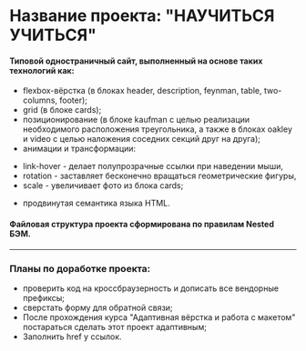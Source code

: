 # Название проекта: **"НАУЧИТЬСЯ УЧИТЬСЯ"**
#### Типовой одностраничный сайт, выполненный на основе таких технологий как:
* flexbox-вёрстка (в блоках header, description, feynman, table, two-columns, footer);
* grid (в блоке cards);
* позиционирование (в блоке kaufman с целью реализации необходимого расположения треугольника, а также в блоках oakley и video с целью наложения соседних секций друг на друга);
* анимации и трансформации:
- link-hover - делает полупрозрачные ссылки при наведении мыши,
- rotation - заставляет бесконечно вращаться геометрические фигуры,
- scale - увеличивает фото из блока cards;
* продвинутая семантика языка HTML.
#### Файловая структура проекта сформирована по правилам Nested БЭМ.
------
### **Планы по доработке проекта:**
* проверить код на кроссбраузерность и дописать все вендорные префиксы;
* сверстать форму для обратной связи;
* После прохождения курса "Адаптивная вёрстка и работа с макетом" постараться сделать этот проект адаптивным;
* Заполнить href у ссылок.
